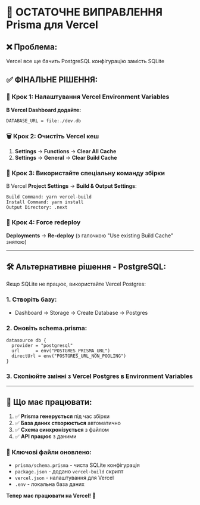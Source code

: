 # 🚨 ОСТАТОЧНЕ ВИПРАВЛЕННЯ Prisma для Vercel

## ❌ **Проблема:**
Vercel все ще бачить PostgreSQL конфігурацію замість SQLite

## ✅ **ФІНАЛЬНЕ РІШЕННЯ:**

### 🔧 **Крок 1: Налаштування Vercel Environment Variables**

**В Vercel Dashboard додайте:**
```env
DATABASE_URL = file:./dev.db
```

### 🗑️ **Крок 2: Очистіть Vercel кеш**
1. **Settings** → **Functions** → **Clear All Cache** 
2. **Settings** → **General** → **Clear Build Cache**

### 🔄 **Крок 3: Використайте спеціальну команду збірки**

В Vercel **Project Settings** → **Build & Output Settings**:
```
Build Command: yarn vercel-build
Install Command: yarn install
Output Directory: .next
```

### 🚀 **Крок 4: Force redeploy**
**Deployments** → **Re-deploy** (з галочкою "Use existing Build Cache" знятою)

---

## 🛠️ **Альтернативне рішення - PostgreSQL:**

Якщо SQLite не працює, використайте Vercel Postgres:

### 1. **Створіть базу:**
- Dashboard → Storage → Create Database → Postgres

### 2. **Оновіть schema.prisma:**
```prisma
datasource db {
  provider = "postgresql"
  url      = env("POSTGRES_PRISMA_URL")
  directUrl = env("POSTGRES_URL_NON_POOLING")
}
```

### 3. **Скопіюйте змінні з Vercel Postgres в Environment Variables**

---

## 🎯 **Що має працювати:**

1. ✅ **Prisma генерується** під час збірки
2. ✅ **База даних створюється** автоматично  
3. ✅ **Схема синхронізується** з файлом
4. ✅ **API працює** з даними

### 📝 **Ключові файли оновлено:**
- `prisma/schema.prisma` - чиста SQLite конфігурація
- `package.json` - додано `vercel-build` скрипт
- `vercel.json` - налаштування для Vercel
- `.env` - локальна база даних

**Тепер має працювати на Vercel! 🎉**